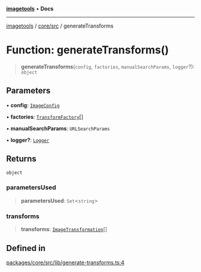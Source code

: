[**imagetools**](../../../README.md) • **Docs**

***

[imagetools](../../../modules.md) / [core/src](../README.md) / generateTransforms

# Function: generateTransforms()

> **generateTransforms**(`config`, `factories`, `manualSearchParams`, `logger`?): `object`

## Parameters

• **config**: [`ImageConfig`](../type-aliases/ImageConfig.md)

• **factories**: [`TransformFactory`](../type-aliases/TransformFactory.md)[]

• **manualSearchParams**: `URLSearchParams`

• **logger?**: [`Logger`](../interfaces/Logger.md)

## Returns

`object`

### parametersUsed

> **parametersUsed**: `Set`\<`string`\>

### transforms

> **transforms**: [`ImageTransformation`](../type-aliases/ImageTransformation.md)[]

## Defined in

[packages/core/src/lib/generate-transforms.ts:4](https://github.com/JonasKruckenberg/imagetools/blob/b6421598cd4879d5c28755c1d558f8b5955cc5a1/packages/core/src/lib/generate-transforms.ts#L4)
